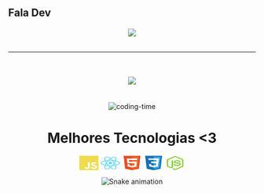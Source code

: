 

## Fala Dev 



<div align="center" margin='20 0'  margin='0 auto' >
  
  <img align="center" src="https://github-readme-stats.vercel.app/api?username=mar-lima&show_icons=true&theme=midnight-purple&include_all_commits=true&count_private=true"/>
  <br/>
  <br/>
  <hr/>
  <br/>
  <br/>
  <img align="center" height="180em" src="https://github-readme-stats.vercel.app/api/top-langs/?username=mar-lima&layout=compact&langs_count=16&theme=midnight-purple"/>
  <br/>
</div>
<br> 

<div  align="center"> 
  <div style="display: inline_block">
  <br>
    <img align="center" height="250" alt="coding-time" src="code.gif">
    <h1 align="center">Melhores Tecnologias <3</h1>
    <img align="center" height="30" width="40" alt="js-icon"  src="https://raw.githubusercontent.com/devicons/devicon/master/icons/javascript/javascript-plain.svg">
    <img align="center" height="30" width="40" alt="react-icon" src="https://raw.githubusercontent.com/devicons/devicon/master/icons/react/react-original.svg">
    <img align="center" height="30" width="40" alt="html-icon" src="https://raw.githubusercontent.com/devicons/devicon/master/icons/html5/html5-original.svg">
    <img align="center" height="30" width="40" alt="css-icon" src="https://raw.githubusercontent.com/devicons/devicon/master/icons/css3/css3-original.svg">
    <img align="center" height="30" width="40" alt="nodejs-icon" src="https://raw.githubusercontent.com/devicons/devicon/master/icons/nodejs/nodejs-original.svg">
   </div>
   
   ![Snake animation](https://github.com/mar-lima/mar-lima/blob/output/github-contribution-grid-snake.svg)
